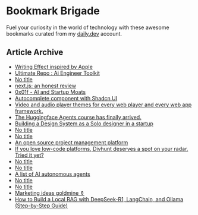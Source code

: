 # Bookmark Brigade
Fuel your curiosity in the world of technology with these awesome bookmarks curated from my [daily.dev](https://app.daily.dev/Anmol-Baranwal) account.

## Article Archive

<!-- DAILY-DEV-BOOKMARKS:START -->
- [Writing Effect inspired by Apple](https://app.daily.dev/posts/lwpoAPBxm?utm_source=rss&utm_medium=bookmarks&utm_campaign=iWZFqWGzJuZ3TMf4ZW9aZ)
- [Ultimate Repo : Ai Engineer Toolkit](https://app.daily.dev/posts/kaJcvLLRS?utm_source=rss&utm_medium=bookmarks&utm_campaign=iWZFqWGzJuZ3TMf4ZW9aZ)
- [No title](https://app.daily.dev/posts/s3dU7ST8h?utm_source=rss&utm_medium=bookmarks&utm_campaign=iWZFqWGzJuZ3TMf4ZW9aZ)
- [next.js: an honest review](https://app.daily.dev/posts/WjSwFiurC?utm_source=rss&utm_medium=bookmarks&utm_campaign=iWZFqWGzJuZ3TMf4ZW9aZ)
- [0x01f - AI and Startup Moats](https://app.daily.dev/posts/2ihR6jM5D?utm_source=rss&utm_medium=bookmarks&utm_campaign=iWZFqWGzJuZ3TMf4ZW9aZ)
- [Autocomplete component with Shadcn UI](https://app.daily.dev/posts/mvRNcjhAk?utm_source=rss&utm_medium=bookmarks&utm_campaign=iWZFqWGzJuZ3TMf4ZW9aZ)
- [Video and audio player themes for every web player and every web app framework.](https://app.daily.dev/posts/xdJIgOzQ5?utm_source=rss&utm_medium=bookmarks&utm_campaign=iWZFqWGzJuZ3TMf4ZW9aZ)
- [The Huggingface Agents course has finally arrived.](https://app.daily.dev/posts/3qTCjJvA8?utm_source=rss&utm_medium=bookmarks&utm_campaign=iWZFqWGzJuZ3TMf4ZW9aZ)
- [Building a Design System as a Solo designer in a startup](https://app.daily.dev/posts/A7im9p3LS?utm_source=rss&utm_medium=bookmarks&utm_campaign=iWZFqWGzJuZ3TMf4ZW9aZ)
- [No title](https://app.daily.dev/posts/ChdkPLUk3?utm_source=rss&utm_medium=bookmarks&utm_campaign=iWZFqWGzJuZ3TMf4ZW9aZ)
- [No title](https://app.daily.dev/posts/X8h0Z9oP4?utm_source=rss&utm_medium=bookmarks&utm_campaign=iWZFqWGzJuZ3TMf4ZW9aZ)
- [An open source project management platform](https://app.daily.dev/posts/zvVMp9Iyj?utm_source=rss&utm_medium=bookmarks&utm_campaign=iWZFqWGzJuZ3TMf4ZW9aZ)
- [If you love low-code platforms, Divhunt deserves a spot on your radar. Tried it yet?](https://app.daily.dev/posts/gjDs6x5O7?utm_source=rss&utm_medium=bookmarks&utm_campaign=iWZFqWGzJuZ3TMf4ZW9aZ)
- [No title](https://app.daily.dev/posts/DuHciy9RN?utm_source=rss&utm_medium=bookmarks&utm_campaign=iWZFqWGzJuZ3TMf4ZW9aZ)
- [No title](https://app.daily.dev/posts/2z4rxyawh?utm_source=rss&utm_medium=bookmarks&utm_campaign=iWZFqWGzJuZ3TMf4ZW9aZ)
- [A list of AI autonomous agents](https://app.daily.dev/posts/7MWi8CZ7W?utm_source=rss&utm_medium=bookmarks&utm_campaign=iWZFqWGzJuZ3TMf4ZW9aZ)
- [No title](https://app.daily.dev/posts/im6pigTQi?utm_source=rss&utm_medium=bookmarks&utm_campaign=iWZFqWGzJuZ3TMf4ZW9aZ)
- [No title](https://app.daily.dev/posts/9G3F7slVq?utm_source=rss&utm_medium=bookmarks&utm_campaign=iWZFqWGzJuZ3TMf4ZW9aZ)
- [Marketing ideas goldmine ⚱️](https://app.daily.dev/posts/Gy0LQkRog?utm_source=rss&utm_medium=bookmarks&utm_campaign=iWZFqWGzJuZ3TMf4ZW9aZ)
- [How to Build a Local RAG with DeepSeek-R1, LangChain, and Ollama &lpar;Step-by-Step Guide&rpar;](https://app.daily.dev/posts/aZ9n4zJeR?utm_source=rss&utm_medium=bookmarks&utm_campaign=iWZFqWGzJuZ3TMf4ZW9aZ)
<!-- DAILY-DEV-BOOKMARKS:END -->

